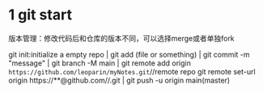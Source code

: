 # 1 git start

版本管理：修改代码后和仓库的版本不同，可以选择merge或者单独fork

git init:initialize a empty repo
				|
git add (file or something)
				|
git commit -m "message"
				|
git branch -M main
				|
git remote add origin `https://github.com/leoparin/myNotes.git`//remote repo
git remote set-url origin https://**<githubtoken>@github.com/<username>/<repositoryname>.git
				|
git push -u origin main(master)



